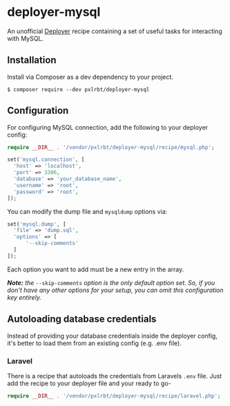 # deployer-mysql

An unofficial [Deployer](https://github.com/deployphp/deployer) recipe containing a set of useful tasks for interacting with MySQL.

## Installation

Install via Composer as a dev dependency to your project.

```shell
$ composer require --dev pxlrbt/deployer-mysql
```

## Configuration

For configuring MySQL connection, add the following to your deployer config:

```php
require __DIR__ . '/vendor/pxlrbt/deployer-mysql/recipe/mysql.php';

set('mysql.connection', [
  'host' => 'localhost',
  'port' => 3306,
  'database' => 'your_database_name',
  'username' => 'root',
  'password' => 'root',
]);
```

You can modify the dump file and `mysqldump` options via:
```php
set('mysql.dump', [
  'file' => 'dump.sql',
  'options' => [
      '--skip-comments'
  ]
]);
```

Each option you want to add must be a new entry in the array.

_**Note:** the_ `--skip-comments` _option is the only default option set. So, if you don't have any other options for your setup, you can omit this configuration key entirely._

## Autoloading database credentials

Instead of providing your database credentials inside the deployer config, it's better to load them
from an existing config (e.g. .env file).

### Laravel

There is a recipe that autoloads the credentials from Laravels `.env` file. Just add the recipe to
your deployer file and your ready to go-

```php
require __DIR__ . '/vendor/pxlrbt/deployer-mysql/recipe/laravel.php';
```
